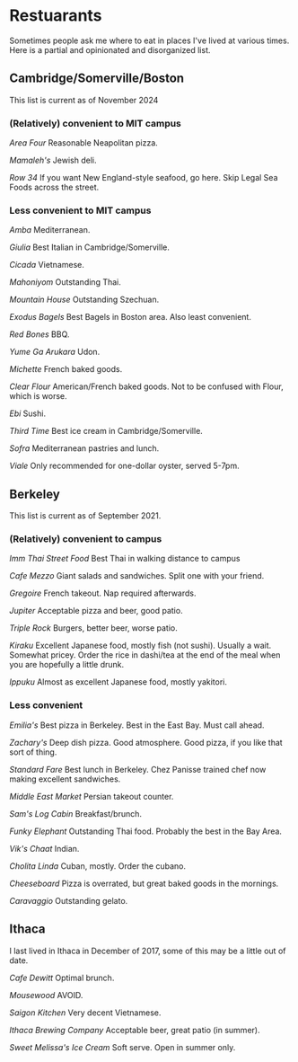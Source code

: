 # Restuarants

Sometimes people ask me where to eat in places I've lived at various times. Here is a partial and opinionated and disorganized list.

## Cambridge/Somerville/Boston

This list is current as of November 2024

### (Relatively) convenient to MIT campus

*Area Four* Reasonable Neapolitan pizza.

*Mamaleh's* Jewish deli.

*Row 34* If you want New England-style seafood, go here. Skip Legal Sea Foods across the street.

### Less convenient to MIT campus

*Amba* Mediterranean.

*Giulia* Best Italian in Cambridge/Somerville.

*Cicada* Vietnamese.

*Mahoniyom* Outstanding Thai.

*Mountain House* Outstanding Szechuan.

*Exodus Bagels* Best Bagels in Boston area. Also least convenient.

*Red Bones* BBQ.

*Yume Ga Arukara* Udon.

*Michette* French baked goods.

*Clear Flour* American/French baked goods. Not to be confused with Flour, which is worse.

*Ebi* Sushi.

*Third Time* Best ice cream in Cambridge/Somerville.

*Sofra* Mediterranean pastries and lunch.

*Viale* Only recommended for one-dollar oyster, served 5-7pm.



## Berkeley

This list is current as of September 2021.

### (Relatively) convenient to campus

*Imm Thai Street Food* Best Thai in walking distance to campus

*Cafe Mezzo* Giant salads and sandwiches. Split one with your friend.

*Gregoire* French takeout. Nap required afterwards.

*Jupiter* Acceptable pizza and beer, good patio.

*Triple Rock* Burgers, better beer, worse patio.

*Kiraku* Excellent Japanese food, mostly fish (not sushi). Usually a wait. Somewhat pricey. Order the rice in dashi/tea at the end of the meal when you are hopefully a little drunk.

*Ippuku* Almost as excellent Japanese food, mostly yakitori.


### Less convenient

*Emilia's* Best pizza in Berkeley. Best in the East Bay. Must call ahead.

*Zachary's* Deep dish pizza. Good atmosphere. Good pizza, if you like that sort of thing.

*Standard Fare* Best lunch in Berkeley. Chez Panisse trained chef now making excellent sandwiches.

*Middle East Market* Persian takeout counter.

*Sam's Log Cabin* Breakfast/brunch.

*Funky Elephant* Outstanding Thai food. Probably the best in the Bay Area. 

*Vik's Chaat* Indian.

*Cholita Linda* Cuban, mostly. Order the cubano.

*Cheeseboard* Pizza is overrated, but great baked goods in the mornings.

*Caravaggio* Outstanding gelato.


## Ithaca

I last lived in Ithaca in December of 2017, some of this may be a little out of date.

*Cafe Dewitt* Optimal brunch.

*Mousewood* AVOID.

*Saigon Kitchen* Very decent Vietnamese.

*Ithaca Brewing Company* Acceptable beer, great patio (in summer).

*Sweet Melissa's Ice Cream* Soft serve. Open in summer only.

